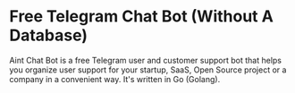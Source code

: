 # Free Telegram Chat Bot (Without A Database)

Aint Chat Bot is a free Telegram user and customer support bot that helps you organize user support for your startup, SaaS, Open Source project or a company in a convenient way. It's written in Go (Golang).
